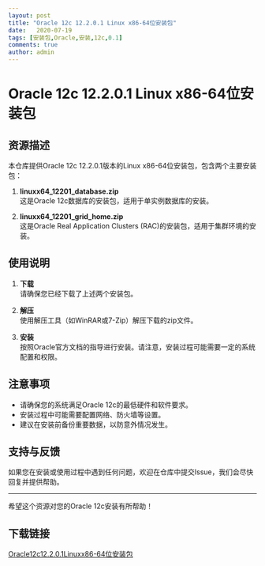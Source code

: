 ```yaml
---
layout: post
title: "Oracle 12c 12.2.0.1 Linux x86-64位安装包"
date:   2020-07-19
tags: [安装包,Oracle,安装,12c,0.1]
comments: true
author: admin
---
```

# Oracle 12c 12.2.0.1 Linux x86-64位安装包

## 资源描述

本仓库提供Oracle 12c 12.2.0.1版本的Linux x86-64位安装包，包含两个主要安装包：

1. **linuxx64_12201_database.zip**  
   这是Oracle 12c数据库的安装包，适用于单实例数据库的安装。

2. **linuxx64_12201_grid_home.zip**  
   这是Oracle Real Application Clusters (RAC)的安装包，适用于集群环境的安装。

## 使用说明

1. **下载**  
   请确保您已经下载了上述两个安装包。

2. **解压**  
   使用解压工具（如WinRAR或7-Zip）解压下载的zip文件。

3. **安装**  
   按照Oracle官方文档的指导进行安装。请注意，安装过程可能需要一定的系统配置和权限。

## 注意事项

- 请确保您的系统满足Oracle 12c的最低硬件和软件要求。
- 安装过程中可能需要配置网络、防火墙等设置。
- 建议在安装前备份重要数据，以防意外情况发生。

## 支持与反馈

如果您在安装或使用过程中遇到任何问题，欢迎在仓库中提交Issue，我们会尽快回复并提供帮助。

---

希望这个资源对您的Oracle 12c安装有所帮助！

## 下载链接

[Oracle12c12.2.0.1Linuxx86-64位安装包](https://pan.quark.cn/s/a5daf101ac00)